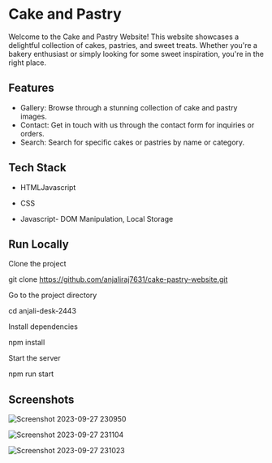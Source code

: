 # Cake and Pastry

Welcome to the Cake and Pastry Website! This website showcases a delightful collection of cakes, pastries, and sweet treats. Whether you're a bakery enthusiast or simply looking for some sweet inspiration, you're in the right place.


## Features

- Gallery: Browse through a stunning collection of cake and pastry images.
- Contact: Get in touch with us through the contact form for inquiries or orders.
- Search: Search for specific cakes or pastries by name or category.


## Tech Stack

- HTMLJavascript

- CSS

- Javascript- DOM Manipulation, Local Storage


## Run Locally

Clone the project

  git clone https://github.com/anjaliraj7631/cake-pastry-website.git

Go to the project directory

  cd anjali-desk-2443

Install dependencies

  npm install

Start the server

  npm run start


## Screenshots

![Screenshot 2023-09-27 230950](https://github.com/anjaliraj7631/Cake-/assets/97984325/9876e601-b081-47dc-a62a-523db12252c9)


![Screenshot 2023-09-27 231104](https://github.com/anjaliraj7631/Cake-/assets/97984325/c5cf6c32-4f34-4d7d-9b77-22a274c331ed)


![Screenshot 2023-09-27 231023](https://github.com/anjaliraj7631/Cake-/assets/97984325/4ba20dde-2869-4fae-8a8f-7ad9cad2d31a)



